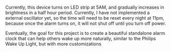 Currently, this device turns on LED strip at 5AM, and gradually increases in brightness in a half hour period. Currently, I have not implemented a external oscillator yet, so the time will need to be reset every night at 11pm, because once the alarm turns on, it will not shut off until you turn off power. 

Eventually, the goal for this project is to create a beautiful standalone alarm clock that can help others wake up more naturally, similar to the Philips Wake Up Light, but with more customizations


